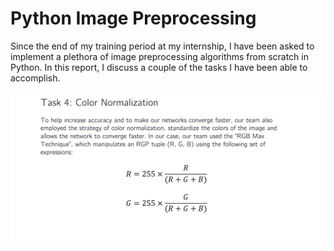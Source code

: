 # Python Image Preprocessing
Since the end of my training period at my internship, I have been asked to implement a plethora of image preprocessing algorithms from scratch in Python. In this report, I discuss a couple of the tasks I have been able to accomplish. 

![Screenshot](images/screenshot.png)
